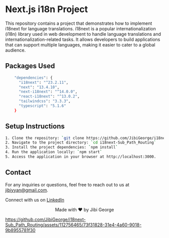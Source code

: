 # Next.js i18n Project

This repository contains a project that demonstrates how to implement i18next for language translations.
i18next is a popular internationalization (i18n) library used in web development to handle language translations and internationalization-related tasks. It allows developers to build applications that can support multiple languages, making it easier to cater to a global audience.

## Packages Used

```bash
    "dependencies": {
      "i18next": "^23.2.11",
      "next": "13.4.10",
      "next-i18next": "^14.0.0",
      "react-i18next": "^13.0.2",
      "tailwindcss": "3.3.3",
      "typescript": "5.1.6"
    }
```

## Setup Instructions

```bash
1. Clone the repository: `git clone https://github.com/JibiGeorge/i18next-Sub_Path_Routing.git`
2. Navigate to the project directory: `cd i18next-Sub_Path_Routing`
3. Install the project dependencies: `npm install`
4. Run the application locally: `npm start`
5. Access the application in your browser at http://localhost:3000.
```

## Contact

For any inquiries or questions, feel free to reach out to us at jibiyyan@gmail.com.

Connect with us on [LinkedIn](https://www.linkedin.com/in/jibi-george-496243b2/)

<p align="center">
  Made with ❤️ by Jibi George
</p>


https://github.com/JibiGeorge/i18next-Sub_Path_Routing/assets/112756465/73f31828-31e4-4a60-9018-9b8955781f30

